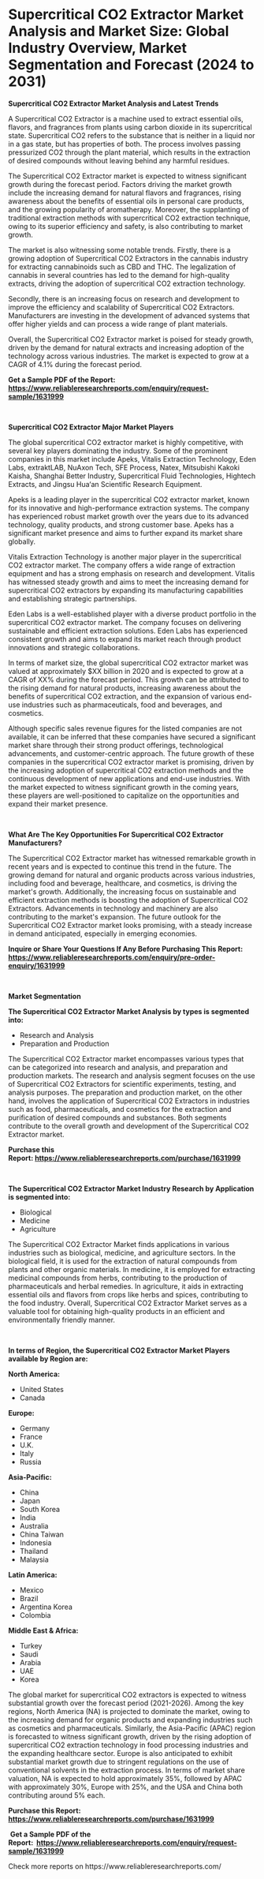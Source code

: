 <p><h1>Supercritical CO2 Extractor Market Analysis and Market Size: Global Industry Overview, Market Segmentation and Forecast (2024 to 2031)</h1></p><p><strong>Supercritical CO2 Extractor Market Analysis and Latest Trends</strong></p>
<p><p>A Supercritical CO2 Extractor is a machine used to extract essential oils, flavors, and fragrances from plants using carbon dioxide in its supercritical state. Supercritical CO2 refers to the substance that is neither in a liquid nor in a gas state, but has properties of both. The process involves passing pressurized CO2 through the plant material, which results in the extraction of desired compounds without leaving behind any harmful residues.</p><p>The Supercritical CO2 Extractor market is expected to witness significant growth during the forecast period. Factors driving the market growth include the increasing demand for natural flavors and fragrances, rising awareness about the benefits of essential oils in personal care products, and the growing popularity of aromatherapy. Moreover, the supplanting of traditional extraction methods with supercritical CO2 extraction technique, owing to its superior efficiency and safety, is also contributing to market growth.</p><p>The market is also witnessing some notable trends. Firstly, there is a growing adoption of Supercritical CO2 Extractors in the cannabis industry for extracting cannabinoids such as CBD and THC. The legalization of cannabis in several countries has led to the demand for high-quality extracts, driving the adoption of supercritical CO2 extraction technology.</p><p>Secondly, there is an increasing focus on research and development to improve the efficiency and scalability of Supercritical CO2 Extractors. Manufacturers are investing in the development of advanced systems that offer higher yields and can process a wide range of plant materials.</p><p>Overall, the Supercritical CO2 Extractor market is poised for steady growth, driven by the demand for natural extracts and increasing adoption of the technology across various industries. The market is expected to grow at a CAGR of 4.1% during the forecast period.</p></p>
<p><strong>Get a Sample PDF of the Report:&nbsp; <a href="https://www.reliableresearchreports.com/enquiry/request-sample/1631999">https://www.reliableresearchreports.com/enquiry/request-sample/1631999</a></strong></p>
<p>&nbsp;</p>
<p><strong>Supercritical CO2 Extractor Major Market Players</strong></p>
<p><p>The global supercritical CO2 extractor market is highly competitive, with several key players dominating the industry. Some of the prominent companies in this market include Apeks, Vitalis Extraction Technology, Eden Labs, extraktLAB, NuAxon Tech, SFE Process, Natex, Mitsubishi Kakoki Kaisha, Shanghai Better Industry, Supercritical Fluid Technologies, Hightech Extracts, and Jingsu Hua‘an Scientific Research Equipment.</p><p>Apeks is a leading player in the supercritical CO2 extractor market, known for its innovative and high-performance extraction systems. The company has experienced robust market growth over the years due to its advanced technology, quality products, and strong customer base. Apeks has a significant market presence and aims to further expand its market share globally.</p><p>Vitalis Extraction Technology is another major player in the supercritical CO2 extractor market. The company offers a wide range of extraction equipment and has a strong emphasis on research and development. Vitalis has witnessed steady growth and aims to meet the increasing demand for supercritical CO2 extractors by expanding its manufacturing capabilities and establishing strategic partnerships.</p><p>Eden Labs is a well-established player with a diverse product portfolio in the supercritical CO2 extractor market. The company focuses on delivering sustainable and efficient extraction solutions. Eden Labs has experienced consistent growth and aims to expand its market reach through product innovations and strategic collaborations.</p><p>In terms of market size, the global supercritical CO2 extractor market was valued at approximately $XX billion in 2020 and is expected to grow at a CAGR of XX% during the forecast period. This growth can be attributed to the rising demand for natural products, increasing awareness about the benefits of supercritical CO2 extraction, and the expansion of various end-use industries such as pharmaceuticals, food and beverages, and cosmetics.</p><p>Although specific sales revenue figures for the listed companies are not available, it can be inferred that these companies have secured a significant market share through their strong product offerings, technological advancements, and customer-centric approach. The future growth of these companies in the supercritical CO2 extractor market is promising, driven by the increasing adoption of supercritical CO2 extraction methods and the continuous development of new applications and end-use industries. With the market expected to witness significant growth in the coming years, these players are well-positioned to capitalize on the opportunities and expand their market presence.</p></p>
<p>&nbsp;</p>
<p><strong>What Are The Key Opportunities For Supercritical CO2 Extractor Manufacturers?</strong></p>
<p><p>The Supercritical CO2 Extractor market has witnessed remarkable growth in recent years and is expected to continue this trend in the future. The growing demand for natural and organic products across various industries, including food and beverage, healthcare, and cosmetics, is driving the market's growth. Additionally, the increasing focus on sustainable and efficient extraction methods is boosting the adoption of Supercritical CO2 Extractors. Advancements in technology and machinery are also contributing to the market's expansion. The future outlook for the Supercritical CO2 Extractor market looks promising, with a steady increase in demand anticipated, especially in emerging economies.</p></p>
<p><strong>Inquire or Share Your Questions If Any Before Purchasing This Report: <a href="https://www.reliableresearchreports.com/enquiry/pre-order-enquiry/1631999">https://www.reliableresearchreports.com/enquiry/pre-order-enquiry/1631999</a></strong></p>
<p>&nbsp;</p>
<p><strong>Market Segmentation</strong></p>
<p><strong>The Supercritical CO2 Extractor Market Analysis by types is segmented into:</strong></p>
<p><ul><li>Research and Analysis</li><li>Preparation and Production</li></ul></p>
<p><p>The Supercritical CO2 Extractor market encompasses various types that can be categorized into research and analysis, and preparation and production markets. The research and analysis segment focuses on the use of Supercritical CO2 Extractors for scientific experiments, testing, and analysis purposes. The preparation and production market, on the other hand, involves the application of Supercritical CO2 Extractors in industries such as food, pharmaceuticals, and cosmetics for the extraction and purification of desired compounds and substances. Both segments contribute to the overall growth and development of the Supercritical CO2 Extractor market.</p></p>
<p><strong>Purchase this Report:&nbsp;<a href="https://www.reliableresearchreports.com/purchase/1631999">https://www.reliableresearchreports.com/purchase/1631999</a></strong></p>
<p>&nbsp;</p>
<p><strong>The Supercritical CO2 Extractor Market Industry Research by Application is segmented into:</strong></p>
<p><ul><li>Biological</li><li>Medicine</li><li>Agriculture</li></ul></p>
<p><p>The Supercritical CO2 Extractor Market finds applications in various industries such as biological, medicine, and agriculture sectors. In the biological field, it is used for the extraction of natural compounds from plants and other organic materials. In medicine, it is employed for extracting medicinal compounds from herbs, contributing to the production of pharmaceuticals and herbal remedies. In agriculture, it aids in extracting essential oils and flavors from crops like herbs and spices, contributing to the food industry. Overall, Supercritical CO2 Extractor Market serves as a valuable tool for obtaining high-quality products in an efficient and environmentally friendly manner.</p></p>
<p>&nbsp;</p>
<p><strong>In terms of Region, the Supercritical CO2 Extractor Market Players available by Region are:</strong></p>
<p>
    <p> <strong> North America: </strong>
        <ul>
            <li>United States</li>
            <li>Canada</li>
        </ul>
        </p> 
    <p> <strong> Europe: </strong>
        <ul>
            <li>Germany</li>
            <li>France</li>
            <li>U.K.</li>
            <li>Italy</li>
            <li>Russia</li>
        </ul>
        </p> 
    <p> <strong> Asia-Pacific: </strong>
        <ul>
            <li>China</li>
            <li>Japan</li>
            <li>South Korea</li>
            <li>India</li>
            <li>Australia</li>
            <li>China Taiwan</li>
            <li>Indonesia</li>
            <li>Thailand</li>
            <li>Malaysia</li>
        </ul>
        </p> 
    <p> <strong> Latin America: </strong>
        <ul>
            <li>Mexico</li>
            <li>Brazil</li>
            <li>Argentina Korea</li>
            <li>Colombia</li>
        </ul>
        </p> 
    <p> <strong> Middle East & Africa: </strong>
        <ul>
            <li>Turkey</li>
            <li>Saudi</li>
            <li>Arabia</li>
            <li>UAE</li>
            <li>Korea</li>
        </ul>
    </p>
    </p>
<p><p>The global market for supercritical CO2 extractors is expected to witness substantial growth over the forecast period (2021-2026). Among the key regions, North America (NA) is projected to dominate the market, owing to the increasing demand for organic products and expanding industries such as cosmetics and pharmaceuticals. Similarly, the Asia-Pacific (APAC) region is forecasted to witness significant growth, driven by the rising adoption of supercritical CO2 extraction technology in food processing industries and the expanding healthcare sector. Europe is also anticipated to exhibit substantial market growth due to stringent regulations on the use of conventional solvents in the extraction process. In terms of market share valuation, NA is expected to hold approximately 35%, followed by APAC with approximately 30%, Europe with 25%, and the USA and China both contributing around 5% each.</p></p>
<p><strong>Purchase this Report: <a href="https://www.reliableresearchreports.com/purchase/1631999">https://www.reliableresearchreports.com/purchase/1631999</a></strong></p>
<p>&nbsp;<strong>Get a Sample PDF of the Report:&nbsp;&nbsp;<a href="https://www.reliableresearchreports.com/enquiry/request-sample/1631999">https://www.reliableresearchreports.com/enquiry/request-sample/1631999</a></strong></p>
<p><strong></strong></p>
<p>Check more reports on https://www.reliableresearchreports.com/</p>